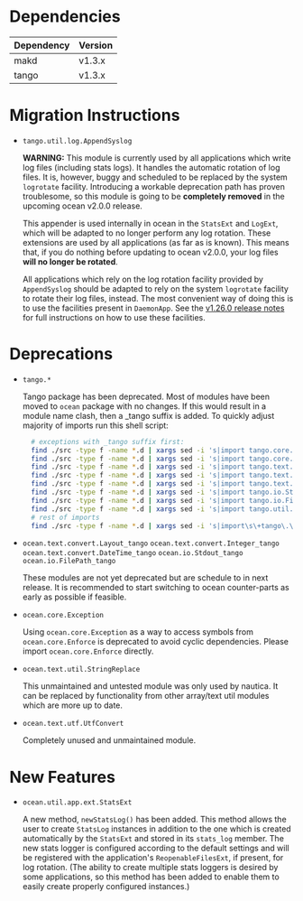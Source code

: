 Dependencies
============

Dependency | Version
-----------|---------
makd       | v1.3.x
tango      | v1.3.x

Migration Instructions
======================

* `tango.util.log.AppendSyslog`

  **WARNING:** This module is currently used by all applications which write log
  files (including stats logs). It handles the automatic rotation of log files.
  It is, however, buggy and scheduled to be replaced by the system `logrotate`
  facility. Introducing a workable deprecation path has proven troublesome, so
  this module is going to be **completely removed** in the upcoming ocean v2.0.0
  release.

  This appender is used internally in ocean in the `StatsExt` and `LogExt`,
  which will be adapted to no longer perform any log rotation. These extensions
  are used by all applications (as far as is known). This means that, if you do
  nothing before updating to ocean v2.0.0, your log files **will no longer be
  rotated**.

  All applications which rely on the log rotation facility provided by
  `AppendSyslog` should be adapted to rely on the system `logrotate` facility to
  rotate their log files, instead. The most convenient way of doing this is to
  use the facilities present in `DaemonApp`. See the
  [v1.26.0 release notes](https://github.com/sociomantic/ocean/releases/tag/v1.26.0)
  for full instructions on how to use these facilities.

Deprecations
============

* `tango.*`

  Tango package has been deprecated. Most of modules have been moved to `ocean`
  package with no changes. If this would result in a module name clash, then a
  _tango suffix is added. To quickly adjust majority of imports run this shell
  script:

  ```Bash
    # exceptions with _tango suffix first:
    find ./src -type f -name *.d | xargs sed -i 's|import tango.core.Exception|import ocean.core.Exception_tango|g'
    find ./src -type f -name *.d | xargs sed -i 's|import tango.core.Array|import ocean.core.Array_tango|g'
    find ./src -type f -name *.d | xargs sed -i 's|import tango.text.convert.Layout|import ocean.text.convert.Layout_tango|g'
    find ./src -type f -name *.d | xargs sed -i 's|import tango.text.convert.Integer|import ocean.text.convert.Integer_tango|g'
    find ./src -type f -name *.d | xargs sed -i 's|import tango.text.convert.DateTime|import ocean.text.convert.DateTime_tango|g'
    find ./src -type f -name *.d | xargs sed -i 's|import tango.io.Stdout|import ocean.io.Stdout_tango|g'
    find ./src -type f -name *.d | xargs sed -i 's|import tango.io.FilePath|import ocean.io.FilePath_tango|g'
    find ./src -type f -name *.d | xargs sed -i 's|import tango.util.log.Config|import ocean.util.log.Config_tango|g'
    # rest of imports
    find ./src -type f -name *.d | xargs sed -i 's|import\s\+tango\.\([.a-zA-Z]\+\)|import ocean.\1|g'
  ```
* `ocean.text.convert.Layout_tango` `ocean.text.convert.Integer_tango` `ocean.text.convert.DateTime_tango` `ocean.io.Stdout_tango` `ocean.io.FilePath_tango`

  These modules are not yet deprecated but are schedule to in next release.
  It is recommended to start switching to ocean counter-parts as early
  as possible if feasible.

* `ocean.core.Exception`

  Using `ocean.core.Exception` as a way to access symbols from
  `ocean.core.Enforce` is deprecated to avoid cyclic dependencies. Please
  import `ocean.core.Enforce` directly.

* `ocean.text.util.StringReplace`

  This unmaintained and untested module was only used by nautica. It can
  be replaced by functionality from other array/text util modules which
  are more up to date.

* `ocean.text.utf.UtfConvert`

  Completely unused and unmaintained module.

New Features
============

* `ocean.util.app.ext.StatsExt`

  A new method, `newStatsLog()` has been added. This method allows the user to
  create `StatsLog` instances in addition to the one which is created
  automatically by the `StatsExt` and stored in its `stats_log` member. The new
  stats logger is configured according to the default settings and will be
  registered with the application's `ReopenableFilesExt`, if present, for log
  rotation. (The ability to create multiple stats loggers is desired by some
  applications, so this method has been added to enable them to easily create
  properly configured instances.)
